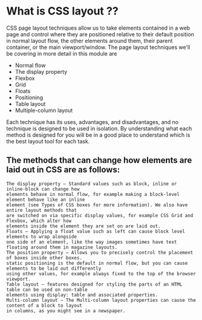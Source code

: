# What is CSS layout ?? 
CSS page layout techniques allow us to take elements contained in a web page and control where they 
are positioned relative to their default position in normal layout flow, the other elements around 
them, their parent container, or the main viewport/window.  The page layout techniques we'll be 
covering in more detail in this module are

   * Normal flow
   * The display property
   * Flexbox
   * Grid
   * Floats
   * Positioning
   * Table layout
   * Multiple-column layout

Each technique has its uses, advantages, and disadvantages, and no technique is designed to be 
used in isolation. By understanding what each method is designed for you will be in a good place 
to understand which is the best layout tool for each task.

## The methods that can change how elements are laid out in CSS are as follows:

    The display property — Standard values such as block, inline or inline-block can change how 
    elements behave in normal flow, for example making a block-level element behave like an inline
    element (see Types of CSS boxes for more information). We also have entire layout methods that
    are switched on via specific display values, for example CSS Grid and Flexbox, which alter how 
    elements inside the element they are set on are laid out.
    Floats — Applying a float value such as left can cause block level elements to wrap alongside 
    one side of an element, like the way images sometimes have text floating around them in magazine layouts.
    The position property — Allows you to precisely control the placement of boxes inside other boxes.
    static positioning is the default in normal flow, but you can cause elements to be laid out differently 
    using other values, for example always fixed to the top of the browser viewport.
    Table layout — features designed for styling the parts of an HTML table can be used on non-table 
    elements using display: table and associated properties.
    Multi-column layout — The Multi-column layout properties can cause the content of a block to layout
    in columns, as you might see in a newspaper.
